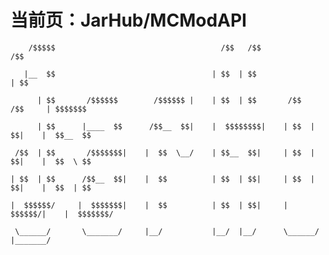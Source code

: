# 当前页：JarHub/MCModAPI

        /$$$$$                                     /$$   /$$                     /$$      

       |__  $$                                   | $$  | $$                    | $$      

          | $$       /$$$$$$        /$$$$$$ |    | $$  | $$       /$$   /$$     | $$$$$$$ 

          | $$      |____  $$      /$$__  $$|    |  $$$$$$$$|    | $$  | $$|    |  $$__  $$
          
     /$$  | $$       /$$$$$$$|    |  $$  \__/    | $$__  $$|     | $$  | $$|    |  $$  \ $$

    | $$  | $$      /$$__  $$|    |  $$          | $$  | $$|     | $$  | $$|    |  $$  | $$

    |  $$$$$$/     |  $$$$$$$|    |  $$          | $$  | $$|     |  $$$$$$/|    |  $$$$$$$/

     \______/       \_______/     |__/           |__/  |__/      \______/       |_______/
